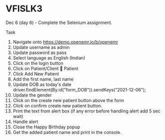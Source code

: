 # VFISLK3

Dec 6 (day 6) - Complete the Selenium assignment. 


Task 
1.	Navigate onto https://demo.openemr.io/b/openemr
2.	Update username as admin
3.	Update password as pass
4.	Select language as English (Indian)
5.	Click on the login button
6.	Click on Patient/Client  Patient
7.	Click Add New Patient
8.	Add the first name, last name
9.	Update DOB as today's date 
driver.findElement(By.id("form_DOB")).sendKeys("2021-12-06");
10.	Update the gender
11.	 Click on the create new patient button above the form
12.	Click on confirm create new patient button.
13.	Print the text from alert box (if any error before handling alert add 5 sec wait)
14.	Handle alert 
15.	Close the Happy Birthday popup
16.	 Get the added patient name and print in the console.

